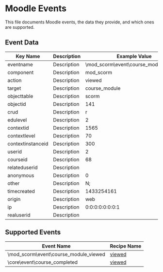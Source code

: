 # Moodle Events
This file documents Moodle events, the data they provide, and which ones are supported.

## Event Data
Key Name | Description | Example Value
--- | --- | ---
eventname | Description | \mod_scorm\event\course_module_viewed
component | Description | mod_scorm
action | Description | viewed
target | Description | course_module
objecttable | Description | scorm
objectid | Description | 141
crud | Description | r
edulevel | Description | 2
contextid | Description | 1565
contextlevel | Description | 70
contextinstanceid | Description | 300
userid | Description | 2
courseid | Description | 68
relateduserid | Description | 
anonymous | Description | 0
other | Description | N;
timecreated | Description | 1433254161
origin | Description | web
ip | Description | 0:0:0:0:0:0:0:1
realuserid | Description | 

## Supported Events
Event Name | Recipe Name
--- | ---
\mod_scorm\event\course_module_viewed | [viewed](recipes/module_viewed.md)
\core\event\course_completed | [viewed](recipes/course_completed.md)
